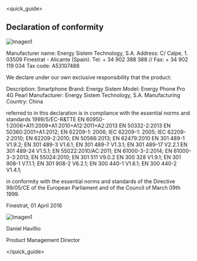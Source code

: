 <quick_guide>
## Declaration of conformity

![Imagen1](http://static.energysistem.com/images/manuals/42235/56051fa39d0fb.jpg)

Manufacturer name:
Energy Sistem Technology, S.A.
Address: C/ Calpe, 1.
03509 Finestrat - Alicante (Spain).
Tel: + 34 902 388 388 // Fax: + 34 902 119 034
Tax code: A53107488

We declare under our own exclusive responsibility that the product:

Description: Smartphone Brand: Energy Sistem 
Model: Energy Phone Pro 4G Pearl 
Manufacturer: Energy Sistem Technology, S.A. 
Manufacturing Country: China

referred to in this declaration is in compliance with the essential norms and standards
1999/5/EC-R&TTE
EN 60950-1:2006+A11:2009+A1:2010+A12:2011+A2:2013 
EN 50332-2:2013 EN 50360:2001+A1:2012; EN 62209-1: 2006; 
IEC 62209-1: 2005; IEC 62209-2:2010; 
EN 62209-2:2010; EN 50566:2013;
EN 62479:2010 EN 301 489-1 V1.9.2; 
EN 301 489-3 V1.6.1; EN 301 489-7 V1.3.1; 
EN 301 489-17 V2.2.1 EN 301 489-24 V1.5.1; 
EN 55022:2010/AC:2011; EN 61000-3-2:2014; 
EN 61000-3-3:2013; EN 55024:2010; 
EN 301 511 V9.0.2 EN 300 328 V1.9.1; 
EN 301 908-1 V7.1.1; EN 301 908-2 V6.2.1; 
EN 300 440-1 V1.6.1; EN 300 440-2 V1.4.1;


in conformity with the essential norms and standards of the Directive 99/05/CE of the European Parliament and of the Council of March 09th 1999.

Finestrat, 01 April 2016

![Imagen1](http://static.energysistem.com/images/manuals/42178/574c726744d98.jpg)

Daniel Havillio

Product Management Director

</quick_guide>
